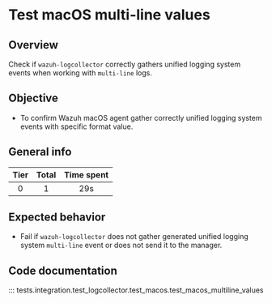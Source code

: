 # Test macOS multi-line values
## Overview 

Check if `wazuh-logcollector` correctly gathers unified logging system events when working with `multi-line` logs.

## Objective

- To confirm Wazuh macOS agent gather correctly unified logging system events with specific format value.


## General info

|Tier | Total | Time spent |
| :--:| :--:  | :--:       |
| 0   |    1  |     29s    |


## Expected behavior
- Fail if `wazuh-logcollector` does not gather generated unified logging system `multi-line` event or does not send it to the manager.

## Code documentation

::: tests.integration.test_logcollector.test_macos.test_macos_multiline_values
